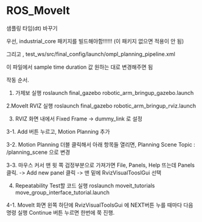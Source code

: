# ROS_MoveIt

샘플링 타임(dt) 바꾸기

우선, industrial_core 패키지를 빌드해야함!!!!!! (이 패키지 없으면 적용이 안 됨)

그리고 , test_ws/src/final_config/launch/ompl_planning_pipeline.xml

이 파일에서 sample time duration 값 원하는 대로 변경해주면 됨











작동 순서.
1. 가제보 실행
roslaunch final_gazebo robotic_arm_bringup_gazebo.launch

2.MoveIt RVIZ 실행
roslaunch final_gazebo robotic_arm_bringup_rviz.launch

3. RVIZ 화면 내에서 Fixed Frame -> dummy_link 로 설정

3-1. Add 버튼 누르고, Motion Planning 추가

3-2. Motion Planning 더블 클릭해서 아래 항목들 열리면, Planning Scene Topic : /planning_scene 으로 변경

3-3. 마우스 커서 맨 윗 쪽 검정부분으로 가져가면   File, Panels, Help 뜨는데 Panels 클릭. -> Add new panel 클릭 -> 
   맨 밑에 RvizVisualTooslGui 선택
   
4. Repeatability Test할 코드 실행 
roslaunch moveit_tutorials move_group_interface_tutorial.launch

4-1. MoveIt 화면 왼쪽 하단에 RvizVisualToolsGui 에 NEXT버튼 누를 때마다 다음 명령 실행
     Continue 버튼 누르면 한번에 쭉 진행.

